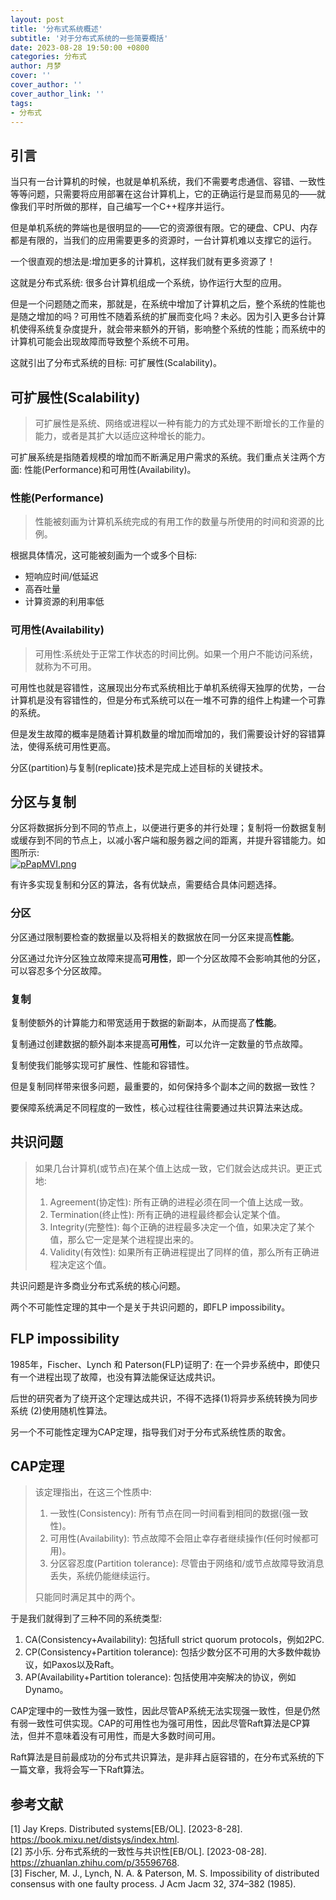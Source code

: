 ```yaml
---
layout: post
title: '分布式系统概述'
subtitle: '对于分布式系统的一些简要概括'
date: 2023-08-28 19:50:00 +0800
categories: 分布式
author: 月梦
cover: ''
cover_author: ''
cover_author_link: ''
tags: 
- 分布式   
---
```


## 引言
当只有一台计算机的时候，也就是单机系统，我们不需要考虑通信、容错、一致性等等问题，只需要将应用部署在这台计算机上，它的正确运行是显而易见的——就像我们平时所做的那样，自己编写一个C++程序并运行。  

但是单机系统的弊端也是很明显的——它的资源很有限。它的硬盘、CPU、内存都是有限的，当我们的应用需要更多的资源时，一台计算机难以支撑它的运行。  

一个很直观的想法是:增加更多的计算机，这样我们就有更多资源了！  

这就是分布式系统: 很多台计算机组成一个系统，协作运行大型的应用。  

但是一个问题随之而来，那就是，在系统中增加了计算机之后，整个系统的性能也是随之增加的吗？可用性不随着系统的扩展而变化吗？未必。因为引入更多台计算机使得系统复杂度提升，就会带来额外的开销，影响整个系统的性能；而系统中的计算机可能会出现故障而导致整个系统不可用。  

这就引出了分布式系统的目标: 可扩展性(Scalability)。  

## 可扩展性(Scalability)

>可扩展性是系统、网络或进程以一种有能力的方式处理不断增长的工作量的能力，或者是其扩大以适应这种增长的能力。

可扩展系统是指随着规模的增加而不断满足用户需求的系统。我们重点关注两个方面: 性能(Performance)和可用性(Availability)。

### 性能(Performance)

>性能被刻画为计算机系统完成的有用工作的数量与所使用的时间和资源的比例。

根据具体情况，这可能被刻画为一个或多个目标:  
- 短响应时间/低延迟  
- 高吞吐量  
- 计算资源的利用率低  

### 可用性(Availability)

>可用性:系统处于正常工作状态的时间比例。如果一个用户不能访问系统，就称为不可用。

可用性也就是容错性，这展现出分布式系统相比于单机系统得天独厚的优势，一台计算机是没有容错性的，但是分布式系统可以在一堆不可靠的组件上构建一个可靠的系统。  

但是发生故障的概率是随着计算机数量的增加而增加的，我们需要设计好的容错算法，使得系统可用性更高。  

分区(partition)与复制(replicate)技术是完成上述目标的关键技术。

## 分区与复制

分区将数据拆分到不同的节点上，以便进行更多的并行处理；复制将一份数据复制或缓存到不同的节点上，以减小客户端和服务器之间的距离，并提升容错能力。如图所示:  
[![pPapMVI.png](https://s1.ax1x.com/2023/08/28/pPapMVI.png)](https://imgse.com/i/pPapMVI)

有许多实现复制和分区的算法，各有优缺点，需要结合具体问题选择。  

### 分区
分区通过限制要检查的数据量以及将相关的数据放在同一分区来提高**性能**。  

分区通过允许分区独立故障来提高**可用性**，即一个分区故障不会影响其他的分区，可以容忍多个分区故障。  
### 复制
复制使额外的计算能力和带宽适用于数据的新副本，从而提高了**性能**。  

复制通过创建数据的额外副本来提高**可用性**，可以允许一定数量的节点故障。  

复制使我们能够实现可扩展性、性能和容错性。  

但是复制同样带来很多问题，最重要的，如何保持多个副本之间的数据一致性？  

要保障系统满足不同程度的一致性，核心过程往往需要通过共识算法来达成。  

## 共识问题
>如果几台计算机(或节点)在某个值上达成一致，它们就会达成共识。更正式地:  
>  1. Agreement(协定性): 所有正确的进程必须在同一个值上达成一致。  
> 2. Termination(终止性): 所有正确的进程最终都会认定某个值。  
> 3. Integrity(完整性): 每个正确的进程最多决定一个值，如果决定了某个值，那么它一定是某个进程提出来的。  
> 4. Validity(有效性): 如果所有正确进程提出了同样的值，那么所有正确进程决定这个值。  

共识问题是许多商业分布式系统的核心问题。

两个不可能性定理的其中一个是关于共识问题的，即FLP impossibility。  

## FLP impossibility
1985年，Fischer、Lynch 和 Paterson(FLP)证明了: 在一个异步系统中，即使只有一个进程出现了故障，也没有算法能保证达成共识。  

后世的研究者为了绕开这个定理达成共识，不得不选择(1)将异步系统转换为同步系统 (2)使用随机性算法。  

另一个不可能性定理为CAP定理，指导我们对于分布式系统性质的取舍。  

## CAP定理
>该定理指出，在这三个性质中:  
> 1. 一致性(Consistency): 所有节点在同一时间看到相同的数据(强一致性)。  
> 2. 可用性(Availability): 节点故障不会阻止幸存者继续操作(任何时候都可用)。  
> 3. 分区容忍度(Partition tolerance): 尽管由于网络和/或节点故障导致消息丢失，系统仍能继续运行。  
> 
> 只能同时满足其中的两个。  

于是我们就得到了三种不同的系统类型:  
1. CA(Consistency+Availability): 包括full strict quorum protocols，例如2PC.  
2. CP(Consistency+Partition tolerance): 包括少数分区不可用的大多数仲裁协议，如Paxos以及Raft。  
3. AP(Availability+Partition tolerance): 包括使用冲突解决的协议，例如Dynamo。  

CAP定理中的一致性为强一致性，因此尽管AP系统无法实现强一致性，但是仍然有弱一致性可供实现。CAP的可用性也为强可用性，因此尽管Raft算法是CP算法，但并不意味着没有可用性，而是大多数时间可用。  

Raft算法是目前最成功的分布式共识算法，是非拜占庭容错的，在分布式系统的下一篇文章，我将会写一下Raft算法。  



## 参考文献
[1] Jay Kreps. Distributed systems[EB/OL]. [2023-8-28]. https://book.mixu.net/distsys/index.html.  
[2] 苏小乐. 分布式系统的一致性与共识性[EB/OL]. [2023-08-28]. https://zhuanlan.zhihu.com/p/35596768.  
[3] Fischer, M. J., Lynch, N. A. & Paterson, M. S. Impossibility of distributed consensus with one faulty process. J Acm Jacm 32, 374–382 (1985).
